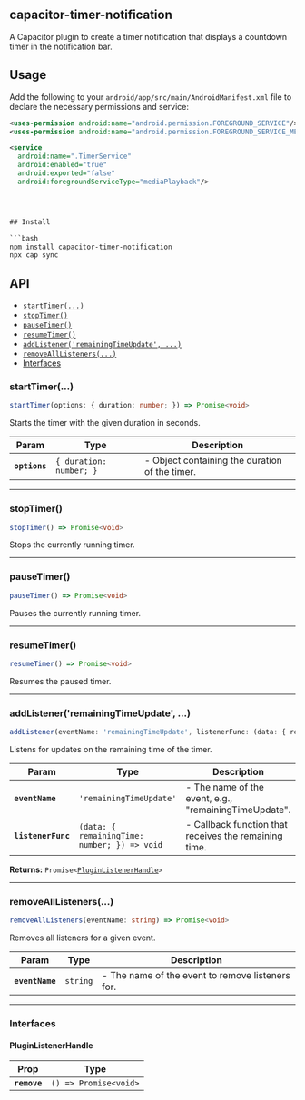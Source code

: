 ## capacitor-timer-notification

A Capacitor plugin to create a timer notification that displays a countdown timer in the notification bar.

## Usage

Add the following to your `android/app/src/main/AndroidManifest.xml` file to declare the necessary permissions and service:

````xml
<uses-permission android:name="android.permission.FOREGROUND_SERVICE"/>
<uses-permission android:name="android.permission.FOREGROUND_SERVICE_MEDIA_PLAYBACK" />

<service
  android:name=".TimerService"
  android:enabled="true"
  android:exported="false"
  android:foregroundServiceType="mediaPlayback"/>




## Install

```bash
npm install capacitor-timer-notification
npx cap sync
````

## API

<docgen-index>

* [`startTimer(...)`](#starttimer)
* [`stopTimer()`](#stoptimer)
* [`pauseTimer()`](#pausetimer)
* [`resumeTimer()`](#resumetimer)
* [`addListener('remainingTimeUpdate', ...)`](#addlistenerremainingtimeupdate-)
* [`removeAllListeners(...)`](#removealllisteners)
* [Interfaces](#interfaces)

</docgen-index>

<docgen-api>
<!--Update the source file JSDoc comments and rerun docgen to update the docs below-->

### startTimer(...)

```typescript
startTimer(options: { duration: number; }) => Promise<void>
```

Starts the timer with the given duration in seconds.

| Param         | Type                               | Description                                    |
| ------------- | ---------------------------------- | ---------------------------------------------- |
| **`options`** | <code>{ duration: number; }</code> | - Object containing the duration of the timer. |

--------------------


### stopTimer()

```typescript
stopTimer() => Promise<void>
```

Stops the currently running timer.

--------------------


### pauseTimer()

```typescript
pauseTimer() => Promise<void>
```

Pauses the currently running timer.

--------------------


### resumeTimer()

```typescript
resumeTimer() => Promise<void>
```

Resumes the paused timer.

--------------------


### addListener('remainingTimeUpdate', ...)

```typescript
addListener(eventName: 'remainingTimeUpdate', listenerFunc: (data: { remainingTime: number; }) => void) => Promise<PluginListenerHandle>
```

Listens for updates on the remaining time of the timer.

| Param              | Type                                                       | Description                                           |
| ------------------ | ---------------------------------------------------------- | ----------------------------------------------------- |
| **`eventName`**    | <code>'remainingTimeUpdate'</code>                         | - The name of the event, e.g., "remainingTimeUpdate". |
| **`listenerFunc`** | <code>(data: { remainingTime: number; }) =&gt; void</code> | - Callback function that receives the remaining time. |

**Returns:** <code>Promise&lt;<a href="#pluginlistenerhandle">PluginListenerHandle</a>&gt;</code>

--------------------


### removeAllListeners(...)

```typescript
removeAllListeners(eventName: string) => Promise<void>
```

Removes all listeners for a given event.

| Param           | Type                | Description                                      |
| --------------- | ------------------- | ------------------------------------------------ |
| **`eventName`** | <code>string</code> | - The name of the event to remove listeners for. |

--------------------


### Interfaces


#### PluginListenerHandle

| Prop         | Type                                      |
| ------------ | ----------------------------------------- |
| **`remove`** | <code>() =&gt; Promise&lt;void&gt;</code> |

</docgen-api>
